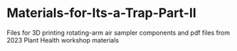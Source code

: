 # Materials-for-Its-a-Trap-Part-II
Files for 3D printing rotating-arm air sampler components and pdf files from 2023 Plant Health workshop materials
